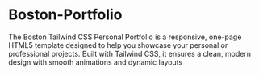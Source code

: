# Boston-Portfolio
The Boston Tailwind CSS Personal Portfolio is a responsive, one-page HTML5 template designed to help you showcase your personal or professional projects. Built with Tailwind CSS, it ensures a clean, modern design with smooth animations and dynamic layouts

